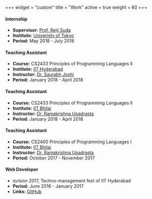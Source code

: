 +++
widget = "custom"
title = "Work"
active = true
weight = 60
+++

#### Internship
  * **Supervisor:** [Prof. Reiji Suda](http://olab.is.s.u-tokyo.ac.jp/~reiji/)
  * **Institute:** [Univeristy of Tokyo](https://www.u-tokyo.ac.jp/en/)
  * **Period:** May 2018 - July 2018

#### Teaching Assistant
  * **Course:** CS2433 Principles of Programming Languages II
  * **Institute:** [IIT Hyderabad](https://iith.ac.in)
  * **Instructor:** [Dr. Saurabh Joshi](https://www.iith.ac.in/~sbjoshi/)
  * **Period:** January 2018 - April 2018

#### Teaching Assistant
  * **Course:** CS2433 Principles of Programming Languages II
  * **Institute:** [IIT Bhilai](https://iitbhilai.ac.in)
  * **Instructor:** [Dr. Ramakrishna Upadrasta](https://www.iith.ac.in/~ramakrishna/)
  * **Period:** January 2018 - April 2018

#### Teaching Assistant
  * **Course:** CS2400 Principles of Programming Languages I
  * **Institute:** [IIT Bhilai](https://iitbhilai.ac.in)
  * **Instructor:** [Dr. Ramakrishna Upadrasta](https://www.iith.ac.in/~ramakrishna/)
  * **Period:** October 2017 - November 2017

#### Web Developer
  * &eta;vision 2017, Techno-management fest of IIT Hyderabad
  * **Period:** June 2016 - January 2017
  * **Links:** [GitHub](https://github.com/nvision-2017)

